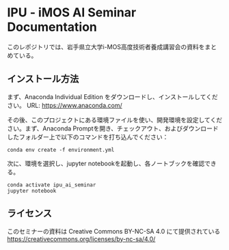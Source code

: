 # IPU - iMOS AI Seminar Documentation
このレポジトリでは、岩手県立大学i-MOS高度技術者養成講習会の資料をまとめている。

## インストール方法
まず、Anaconda Individual Edition をダウンロードし、インストールしてください。
URL: https://www.anaconda.com/

その後、このプロジェクトにある環境ファイルを使い、開発環境を設定してください。まず、Anaconda Promptを開き、チェックアウト、およびダウンロードしたフォルダー上で以下のコマンドを打ち込んでください：

```
conda env create -f environment.yml
```

次に、環境を選択し、jupyter notebookを起動し、各ノートブックを確認できる。

```
conda activate ipu_ai_seminar
jupyter notebook
```

## ライセンス
このセミナーの資料は Creative Commons BY-NC-SA 4.0 にて提供されている
https://creativecommons.org/licenses/by-nc-sa/4.0/
